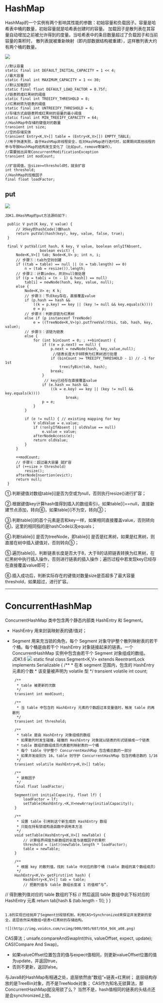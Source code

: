 # HashMap
HashMap的一个实例有两个影响其性能的参数：初始容量和负载因子。容量是哈希表中桶的数量，初始容量就是哈希表创建时的容量。
加载因子是散列表在其容量自动增加之前被允许得到的度量。当哈希表中的条目数量超过了负载因子和当前容量的乘积时，
散列表就被重新映射（即内部数据结构被重建），这样散列表大约有两个桶的数量。

![](https://tech.meituan.com/img/java-hashmap/hashMap%E5%86%85%E5%AD%98%E7%BB%93%E6%9E%84%E5%9B%BE.png)
```
//默认容量
static final int DEFAULT_INITIAL_CAPACITY = 1 << 4;
//最大容量
static final int MAXIMUM_CAPACITY = 1 << 30;
//默认加载因子
static final float DEFAULT_LOAD_FACTOR = 0.75f;
//链表转成红黑树的阈值
static final int TREEIFY_THRESHOLD = 8;
//红黑树转为链表的阈值
static final int UNTREEIFY_THRESHOLD = 6;
//存储方式由链表转成红黑树的容量的最小阈值
static final int MIN_TREEIFY_CAPACITY = 64;
//HashMap中存储的键值对的数量
transient int size;
//空的存储实体  
transient Entry<K,V>[] table = (Entry<K,V>[]) EMPTY_TABLE; 
//用于快速失败，由于HashMap非线程安全，在对HashMap进行迭代时，如果期间其他线程的参与导致HashMap的结构发生变化了（比如put，remove等操作），
//需要抛出异常ConcurrentModificationException
transient int modCount;

//扩容阈值，当size>=threshold时，就会扩容
int threshold;
//HashMap的加载因子
final float loadFactor;

```
## put

![](https://tech.meituan.com/img/java-hashmap/hashMap%20put%E6%96%B9%E6%B3%95%E6%89%A7%E8%A1%8C%E6%B5%81%E7%A8%8B%E5%9B%BE.png)


```
JDK1.8HashMap的put方法源码如下:

 public V put(K key, V value) {
     // 对key的hashCode()做hash
     return putVal(hash(key), key, value, false, true);
 }
 
 final V putVal(int hash, K key, V value, boolean onlyIfAbsent,
                boolean evict) {
     Node<K,V>[] tab; Node<K,V> p; int n, i;
     // 步骤①：tab为空则创建
     if ((tab = table) == null || (n = tab.length) == 0)
         n = (tab = resize()).length;
     // 步骤②：计算index，并对null做处理 
     if ((p = tab[i = (n - 1) & hash]) == null) 
         tab[i] = newNode(hash, key, value, null);
     else {
         Node<K,V> e; K k;
         // 步骤③：节点key存在，直接覆盖value
         if (p.hash == hash &&
             ((k = p.key) == key || (key != null && key.equals(k))))
             e = p;
         // 步骤④：判断该链为红黑树
         else if (p instanceof TreeNode)
             e = ((TreeNode<K,V>)p).putTreeVal(this, tab, hash, key, value);
         // 步骤⑤：该链为链表
         else {
             for (int binCount = 0; ; ++binCount) {
                 if ((e = p.next) == null) {
                     p.next = newNode(hash, key,value,null);
                      //链表长度大于8转换为红黑树进行处理
                     if (binCount >= TREEIFY_THRESHOLD - 1) // -1 for 1st  
                         treeifyBin(tab, hash);
                     break;
                 }
                  // key已经存在直接覆盖value
                 if (e.hash == hash &&
                     ((k = e.key) == key || (key != null && key.equals(k)))) 
                            break;
                 p = e;
             }
         }
         
         if (e != null) { // existing mapping for key
             V oldValue = e.value;
             if (!onlyIfAbsent || oldValue == null)
                 e.value = value;
             afterNodeAccess(e);
             return oldValue;
         }
     }

     ++modCount;
     // 步骤⑥：超过最大容量 就扩容
     if (++size > threshold)
         resize();
     afterNodeInsertion(evict);
     return null;
 }
```

①.判断键值对数组table[i]是否为空或为null，否则执行resize()进行扩容；

②.根据键值key计算hash值得到插入的数组索引i，如果table[i]==null，直接新建节点添加，转向⑥，如果table[i]不为空，转向③；

③.判断table[i]的首个元素是否和key一样，如果相同直接覆盖value，否则转向④，这里的相同指的是hashCode以及equals；

④.判断table[i] 是否为treeNode，即table[i] 是否是红黑树，如果是红黑树，则直接在树中插入键值对，否则转向⑤；

⑤.遍历table[i]，判断链表长度是否大于8，大于8的话把链表转换为红黑树，在红黑树中执行插入操作，否则进行链表的插入操作；遍历过程中若发现key已经存在直接覆盖value即可；

⑥.插入成功后，判断实际存在的键值对数量size是否超多了最大容量threshold，如果超过，进行扩容。

------------------
# ConcurrentHashMap

ConcurrentHashMap 类中包含两个静态内部类 HashEntry 和 Segment。
- HashEntry 用来封装映射表的键/值对；
- Segment 用来充当锁的角色，每个 Segment 对象守护整个散列映射表的若干个桶。每个桶是由若干个 HashEntry 对象链接起来的链表。一个 ConcurrentHashMap 实例中包含由若干个 Segment 对象组成的数组。
JDK1.6
![](https://www.ibm.com/developerworks/cn/java/java-lo-concurrenthashmap/image004.jpg)
static final class Segment<K,V> extends ReentrantLock implements Serializable { 
       /** 
        * 在本 segment 范围内，包含的 HashEntry 元素的个数
        * 该变量被声明为 volatile 型
        */ 
       transient volatile int count; 
 
       /** 
        * table 被更新的次数
        */ 
       transient int modCount; 
 
       /** 
        * 当 table 中包含的 HashEntry 元素的个数超过本变量值时，触发 table 的再散列
        */ 
       transient int threshold; 
 
       /** 
        * table 是由 HashEntry 对象组成的数组
        * 如果散列时发生碰撞，碰撞的 HashEntry 对象就以链表的形式链接成一个链表
        * table 数组的数组成员代表散列映射表的一个桶
        * 每个 table 守护整个 ConcurrentHashMap 包含桶总数的一部分
        * 如果并发级别为 16，table 则守护 ConcurrentHashMap 包含的桶总数的 1/16 
        */ 
       transient volatile HashEntry<K,V>[] table; 
 
       /** 
        * 装载因子
        */ 
       final float loadFactor; 
 
       Segment(int initialCapacity, float lf) { 
           loadFactor = lf; 
           setTable(HashEntry.<K,V>newArray(initialCapacity)); 
       } 
 
       /** 
        * 设置 table 引用到这个新生成的 HashEntry 数组
        * 只能在持有锁或构造函数中调用本方法
        */ 
       void setTable(HashEntry<K,V>[] newTable) { 
           // 计算临界阀值为新数组的长度与装载因子的乘积
           threshold = (int)(newTable.length * loadFactor); 
           table = newTable; 
       } 
 
       /** 
        * 根据 key 的散列值，找到 table 中对应的那个桶（table 数组的某个数组成员）
        */ 
       HashEntry<K,V> getFirst(int hash) { 
           HashEntry<K,V>[] tab = table; 
           // 把散列值与 table 数组长度减 1 的值相“与”，
// 得到散列值对应的 table 数组的下标
           // 然后返回 table 数组中此下标对应的 HashEntry 元素
           return tab[hash & (tab.length - 1)]; 
       } 
}
```

1.8的实现已经抛弃了Segment分段锁机制，利用CAS+Synchronized来保证并发更新的安全，底层依然采用数组+链表+红黑树的存储结构。

![](http://img.voidcn.com/vcimg/000/005/607/054_9d4_a08.png)
```

CAS算法；unsafe.compareAndSwapInt(this, valueOffset, expect, update);  CAS(Compare And Swap)，
- 如果valueOffset位置包含的值与expect值相同，则更新valueOffset位置的值为update，并返回true，
- 否则不更新，返回false。

与Java8的HashMap有相通之处，底层依然由“数组”+链表+红黑树；
底层结构存放的是TreeBin对象，而不是TreeNode对象；
CAS作为知名无锁算法，那ConcurrentHashMap就没用锁了么？
当然不是，hash值相同的链表的头结点还是会synchronized上锁。 